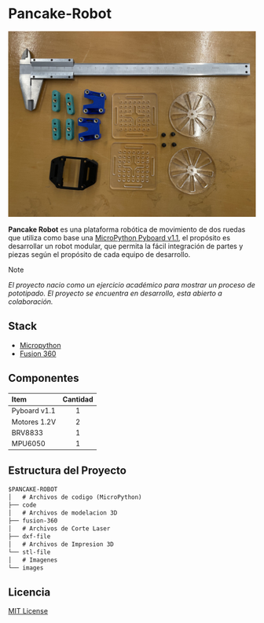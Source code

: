 # Pancake-Robot
![pancake-robot](images/record/it4-prototipo.jpeg "pancake-robot")

**Pancake Robot** es una plataforma robótica de movimiento de dos ruedas que utiliza como base una [MicroPython Pyboard v1.1](https://micropython.org), el propósito es desarrollar un robot modular, que permita la fácil integración de partes y piezas según el propósito de cada equipo de desarrollo.

> [!NOTE]
> *El proyecto nacio como un ejercicio académico para mostrar un proceso de pototipado. El proyecto se encuentra en desarrollo, esta abierto a colaboración.*

## Stack
- [Micropython](https://micropython.org)
- [Fusion 360](https://www.autodesk.com/products/fusion-360/overview)

## Componentes
| Item | Cantidad |
| :--- | :---: |
|Pyboard v1.1 | 1 |
|Motores 1.2V | 2 |
|BRV8833 | 1 |
|MPU6050 | 1 |


## Estructura del Proyecto
```
$PANCAKE-ROBOT
│   # Archivos de codigo (MicroPython)
├── code
│   # Archivos de modelacion 3D
├── fusion-360
│   # Archivos de Corte Laser
├── dxf-file
│   # Archivos de Impresion 3D
└── stl-file
│   # Imagenes
└── images
```

## Licencia
[MIT License](LICENSE)
